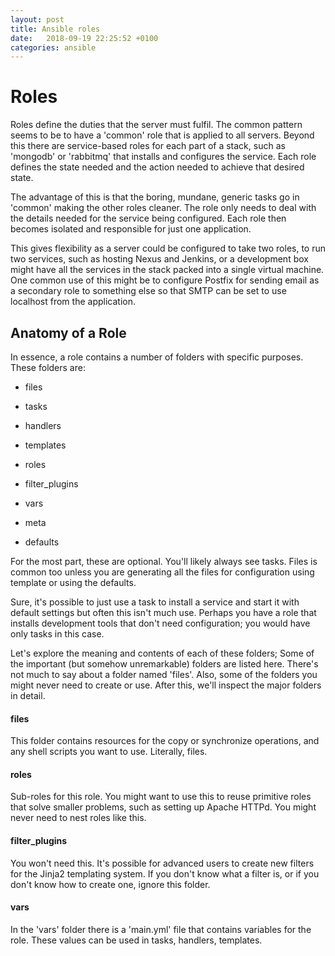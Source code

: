 ```yaml
---
layout: post
title: Ansible roles
date:   2018-09-19 22:25:52 +0100
categories: ansible
---
```

Roles
=====

Roles define the duties that the server must fulfil. The common pattern
seems to be to have a 'common' role that is applied to all servers.
Beyond this there are service-based roles for each part of a stack, such
as 'mongodb' or 'rabbitmq' that installs and configures the service.
Each role defines the state needed and the action needed to achieve that
desired state.

The advantage of this is that the boring, mundane, generic tasks go in
'common' making the other roles cleaner. The role only needs to deal
with the details needed for the service being configured. Each role then
becomes isolated and responsible for just one application.

This gives flexibility as a server could be configured to take two
roles, to run two services, such as hosting Nexus and Jenkins, or a
development box might have all the services in the stack packed into a
single virtual machine. One common use of this might be to configure
Postfix for sending email as a secondary role to something else so that
SMTP can be set to use localhost from the application.

Anatomy of a Role
-----------------

In essence, a role contains a number of folders with specific purposes.
These folders are:

-   files

-   tasks

-   handlers

-   templates

-   roles

-   filter\_plugins

-   vars

-   meta

-   defaults

For the most part, these are optional. You'll likely always see tasks.
Files is common too unless you are generating all the files for
configuration using template or using the defaults.

Sure, it's possible to just use a task to install a service and start it
with default settings but often this isn't much use. Perhaps you have a
role that installs development tools that don't need configuration; you
would have only tasks in this case.

Let's explore the meaning and contents of each of these folders; Some of
the important (but somehow unremarkable) folders are listed here.
There's not much to say about a folder named 'files'. Also, some of the
folders you might never need to create or use. After this, we'll inspect
the major folders in detail.

#### files

This folder contains resources for the copy or synchronize operations,
and any shell scripts you want to use. Literally, files.

#### roles

Sub-roles for this role. You might want to use this to reuse primitive
roles that solve smaller problems, such as setting up Apache HTTPd. You
might never need to nest roles like this.

#### filter\_plugins

You won't need this. It's possible for advanced users to create new
filters for the Jinja2 templating system. If you don't know what a
filter is, or if you don't know how to create one, ignore this folder.

#### vars

In the 'vars' folder there is a 'main.yml' file that contains variables
for the role. These values can be used in tasks, handlers, templates.
